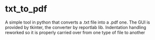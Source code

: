 # txt_to_pdf
A simple tool in python that converts a .txt file into a .pdf one.
The GUI is provided by tkinter, the converter by reportlab lib.
Indentation handling reworked so it is properly carried over from one type of file to another
